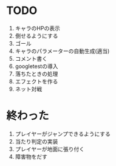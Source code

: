 # TODO
1. キャラのHPの表示
1. 倒せるようにする
1. ゴール
1. キャラのパラメーターの自動生成(適当)
1. コメント書く
1. googletestの導入
1. 落ちたときの処理
1. エフェクトを作る
1. ネット対戦

# 終わった
1. プレイヤーがジャンプできるようにする
1. 当たり判定の実装
1. プレイヤーが地面に張り付く
1. 障害物をだす
